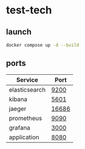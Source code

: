 # test-tech

## launch

```bash
docker compose up -d --build
```

## ports

| Service       | Port                            |
|---------------|---------------------------------|
| elasticsearch | [9200](http://localhost:9200)   |
| kibana        | [5601](http://localhost:5601)   |
| jaeger        | [16686](http://localhost:16686) |
| prometheus    | [9090](http://localhost:9090)   |
| grafana       | [3000](http://localhost:3000)   |
| application   | [8080](http://localhost:8080)   |

